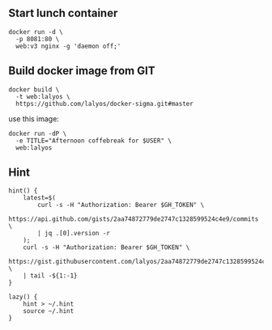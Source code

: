 

## Start lunch container

```
docker run -d \
  -p 8081:80 \
  web:v3 nginx -g 'daemon off;'
```

## Build docker image from GIT

```
docker build \
  -t web:lalyos \
  https://github.com/lalyos/docker-sigma.git#master
```

use this image:
```
docker run -dP \
  -e TITLE="Afternoon coffebreak for $USER" \
  web:lalyos
```

## Hint

```
hint() { 
    latest=$(
        curl -s -H "Authorization: Bearer $GH_TOKEN" \
        https://api.github.com/gists/2aa74872779de2747c1328599524c4e9/commits \
        | jq .[0].version -r
    );
    curl -s -H "Authorization: Bearer $GH_TOKEN" \
    https://gist.githubusercontent.com/lalyos/2aa74872779de2747c1328599524c4e9/raw/${latest}/.history \
    | tail -${1:-1}
}

lazy() { 
    hint > ~/.hint
    source ~/.hint
}
```
